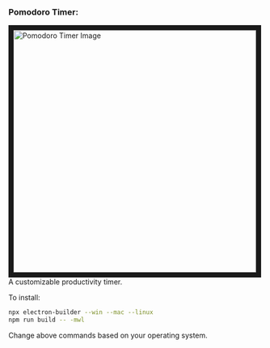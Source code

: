 <h3 align="left">Pomodoro Timer:</h3>
<p align="left">
  <img src="https://drive.google.com/uc?export=view&id=1pIMeJzLQ5UL9v56cHhkKb-NtagEVshFq" alt="Pomodoro Timer Image" width="480" height=auto border="10" /><BR CLEAR=ALL />
  A customizable productivity timer.
  </p

To install:
```bash
npx electron-builder --win --mac --linux
npm run build -- -mwl
```
Change above commands based on your operating system.
